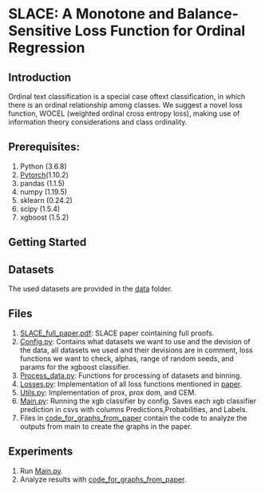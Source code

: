# SLACE: A Monotone and Balance-Sensitive Loss Function for Ordinal Regression

## Introduction
Ordinal text classification is a special case oftext classification, in which there is an ordinal relationship among classes.
We suggest a novel loss function, WOCEL (weighted ordinal cross entropy loss), making use of information theory considerations and class ordinality.

## Prerequisites:  
1. Python (3.6.8)
2. [Pytorch](https://pytorch.org/)(1.10.2) 
3. pandas (1.1.5)
4. numpy (1.19.5)
5. sklearn (0.24.2)
6. scipy (1.5.4)
7. xgboost (1.5.2)


## Getting Started

## Datasets
The used datasets are provided in the [data](./datasets/) folder.


## Files
1. [SLACE_full_paper.pdf](./SLACE_full_paper.pdf): SLACE paper cointaining full proofs.
2. [Config.py](./config.py): Contains what datasets we want to use and the devision of the data, all datasets we used and their devisions are in comment,
loss functions we want to check, alphas, range of random seeds, and params for the xgboost classifier.
3. [Process_data.py](./process_data.py): Functions for processing of datasets and binning.
4. [Losses.py](./losses.py): Implementation of all loss functions mentioned in [paper](./SLACE_full_paper.pdf).
5. [Utils.py](./utils.py): Implementation of prox, prox dom, and CEM.
6. [Main.py](./main.py): Running the xgb classifier by config. Saves each xgb classifier prediction in csvs with columns Predictions,Probabilities, and Labels.
7. Files in [code_for_graphs_from_paper](./code_for_graphs_from_paper/) contain the code to analyze the outputs from main to create the graphs in the paper.

## Experiments
1. Run [Main.py](./main.py).
2. Analyze results with [code_for_graphs_from_paper](./code_for_graphs_from_paper/).
